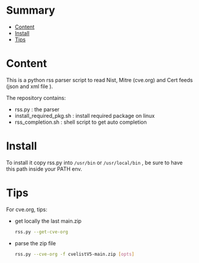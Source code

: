 # Summary
- [Content](#content)
- [Install](#install)
- [Tips](#tips)

# Content
This is a python rss parser script to read Nist, Mitre (cve.org) and Cert feeds (json and xml file ).

The repository contains:
- rss.py : the parser
- install_required_pkg.sh :  install required package on linux 
- rss_completion.sh : shell script to get auto completion

# Install

To install it copy rss.py into `/usr/bin` or `/usr/local/bin` , be sure to have this path inside your PATH env.

# Tips 
For cve.org, tips:
 - get locally the last main.zip 
    ```bash
    rss.py --get-cve-org
    ```
 - parse the zip file 
    ```bash
    rss.py --cve-org -f cvelistV5-main.zip [opts]
    ```